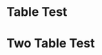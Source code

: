 <script type="text/javascript" src="../scripts/docHelpers.js"></script>
<h1>Table Test</h1>

<div class="example" id="tableTest">
</div>
<script type="text/javascript">
window.addEventListener('DOMContentLoaded', (event) => {
    CreateSample("tableTest", 1080);
});
</script>

<h1>Two Table Test</h1>
<div class="example" id="twoTableTest">
</div>
<script type="text/javascript">
window.addEventListener('DOMContentLoaded', (event) => {
    CreateSample("twoTableTest", 1080);
});
</script>